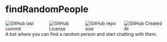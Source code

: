 # findRandomPeople
<div style="display: flex; align-items: center;">
<img alt="GitHub last commit" src="https://img.shields.io/github/last-commit/Avenger2256/findRandomPeople?style=flat-square">
<img alt="GitHub License" src="https://img.shields.io/github/license/Avenger2256/findRandomPeople?style=flat-square">
<img alt="GitHub repo size" src="https://img.shields.io/github/repo-size/Avenger2256/findRandomPeople?style=flat-square">
<img alt="GitHub Created At" src="https://img.shields.io/github/created-at/Avenger2256/findRandomPeople">
</div>
<a>A bot where you can find a random person and start chatting with them.</a>